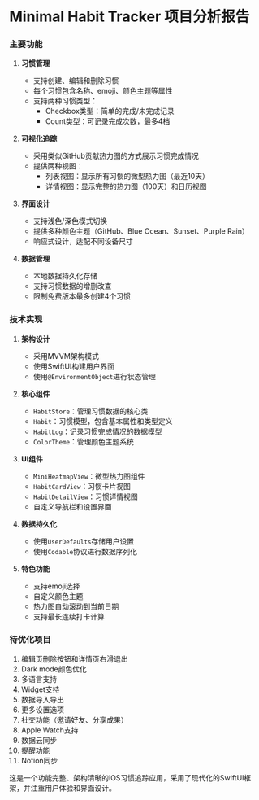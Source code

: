 # Minimal Habit Tracker 项目分析报告

### 主要功能

1. **习惯管理**
   - 支持创建、编辑和删除习惯
   - 每个习惯包含名称、emoji、颜色主题等属性
   - 支持两种习惯类型：
     - Checkbox类型：简单的完成/未完成记录
     - Count类型：可记录完成次数，最多4档

2. **可视化追踪**
   - 采用类似GitHub贡献热力图的方式展示习惯完成情况
   - 提供两种视图：
     - 列表视图：显示所有习惯的微型热力图（最近10天）
     - 详情视图：显示完整的热力图（100天）和日历视图

3. **界面设计**
   - 支持浅色/深色模式切换
   - 提供多种颜色主题（GitHub、Blue Ocean、Sunset、Purple Rain）
   - 响应式设计，适配不同设备尺寸

4. **数据管理**
   - 本地数据持久化存储
   - 支持习惯数据的增删改查
   - 限制免费版本最多创建4个习惯

### 技术实现

1. **架构设计**
   - 采用MVVM架构模式
   - 使用SwiftUI构建用户界面
   - 使用`@EnvironmentObject`进行状态管理

2. **核心组件**
   - `HabitStore`：管理习惯数据的核心类
   - `Habit`：习惯模型，包含基本属性和类型定义
   - `HabitLog`：记录习惯完成情况的数据模型
   - `ColorTheme`：管理颜色主题系统

3. **UI组件**
   - `MiniHeatmapView`：微型热力图组件
   - `HabitCardView`：习惯卡片视图
   - `HabitDetailView`：习惯详情视图
   - 自定义导航栏和设置界面

4. **数据持久化**
   - 使用`UserDefaults`存储用户设置
   - 使用`Codable`协议进行数据序列化

5. **特色功能**
   - 支持emoji选择
   - 自定义颜色主题
   - 热力图自动滚动到当前日期
   - 支持最长连续打卡计算

### 待优化项目

1. 编辑页删除按钮和详情页右滑退出
2. Dark mode颜色优化
3. 多语言支持
4. Widget支持
5. 数据导入导出
6. 更多设置选项
7. 社交功能（邀请好友、分享成果）
8. Apple Watch支持
9. 数据云同步
10. 提醒功能
11. Notion同步

这是一个功能完整、架构清晰的iOS习惯追踪应用，采用了现代化的SwiftUI框架，并注重用户体验和界面设计。 